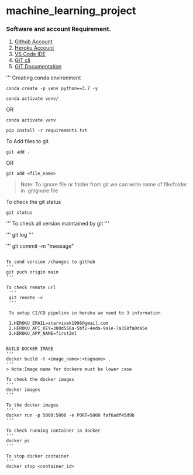 # machine_learning_project

### Software and account Requirement.

1. [Github Account](https://github.com)
2. [Heroku Account](https://dashboard.heroku.com/login)
3. [VS Code IDE](https://code.visualstudio.com/download)
4. [GIT cli](https://git-scm.com/downloads)
5. [GIT Documentation](https://git-scm.com/docs/gittutorial)


'''
Creating conda environment
```
conda create -p venv python==3.7 -y
```
```
conda activate venv/
```
OR 
```
conda activate venv
```

```
pip install -r requirements.txt
```

To Add files to git
```
git add .
```

OR
```
git add <file_name>
```

> Note: To ignore file or folder from git we can write name of file/folder in .gitignore file

To check the git status 
```
git status
```

'''
To check all version maintained by git
'''

'''
git log
'''

'''
git commit -m "message"
```

To send version /changes to github
'''
git puch origin main
'''

To check remote url
 '''
 git remote -v 
 '''

 To setup CI/CD pipeline in heroku we need to 3 information

 1.HEROKU_EMAIL=starvivek1996@gmail.com
 2.HEROKU_API_KEY=300d556a-5bf2-4eda-9a1e-7a358fa0da5e
 3.HEROKU_APP_NAME=first2ml


BUILD DOCKER IMAGE 
'''
docker build -t <image_name>:<tagname> .
'''
> Note:Image name for dockere must be lower case

To check the docker images
'''
docker images
'''

To the docker images
'''
docker run -p 5000:5000 -e PORT=5000 faf6adf45d9b
'''

To check running container in docker
'''
docker ps
'''

To stop docker container
'''
docker stop <container_id>

